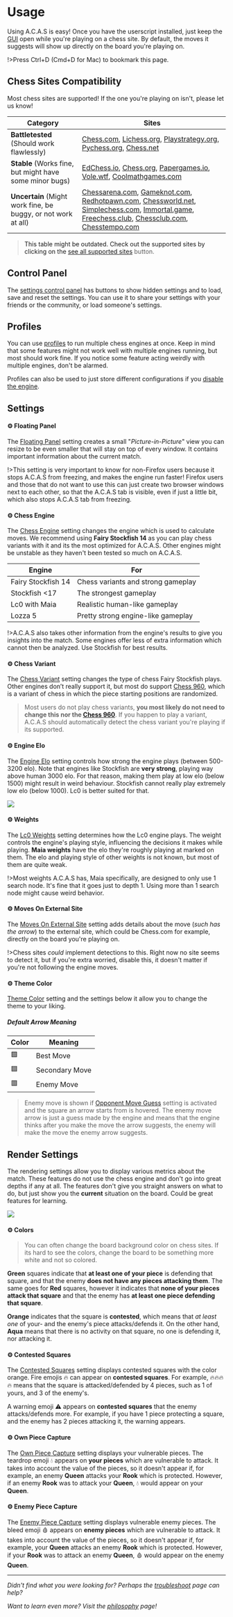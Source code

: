 # Usage

Using A.C.A.S is easy! Once you have the userscript installed, just keep the <a target="_about" href="app">GUI</a> open while you're playing on a chess site. By default, the moves it suggests will show up directly on the board you're playing on.

!>Press Ctrl+D (Cmd+D for Mac) to bookmark this page.

<a id="lottie-animation"/>

## Chess Sites Compatibility  

Most chess sites are supported! If the one you're playing on isn't, please let us know!

| Category       | Sites |
|---------------|-------|
| **Battletested** (Should work flawlessly) | [Chess.com](https://www.chess.com/play), [Lichess.org](https://www.lichess.org), [Playstrategy.org](https://playstrategy.org), [Pychess.org](https://www.pychess.org/), [Chess.net](http://chess.net/) |
| **Stable** (Works fine, but might have some minor bugs) | [EdChess.io](https://app.edchess.io/), [Chess.org](https://chess.org), [Papergames.io](https://papergames.io/en/chess), [Vole.wtf](https://vole.wtf/kilobytes-gambit/), [Coolmathgames.com](https://www.coolmathgames.com/0-chess) |
| **Uncertain** (Might work fine, be buggy, or not work at all) | [Chessarena.com](https://chessarena.com/lobby), [Gameknot.com](https://gameknot.com), [Redhotpawn.com](https://redhotpawn.com), [Chessworld.net](https://chessworld.net), [Simplechess.com](https://www.simplechess.com/), [Immortal.game](https://immortal.game/), [Freechess.club](https://www.freechess.club/), [Chessclub.com](https://www.chessclub.com), [Chesstempo.com](https://www.chesstempo.com) |

>This table might be outdated. Check out the supported sites by clicking on the <a target="_about" href="app?hl=supportedSites">see all supported sites</a> button.

## Control Panel

The <a target="_about" href="app?hl=controlPanel">settings control panel</a> has buttons to show hidden settings and to load, save and reset the settings. You can use it to share your settings with your friends or the community, or load someone's settings.

## Profiles

You can use <a target="_about" href="app?shl=chessEngineProfile">profiles</a> to run multiple chess engines at once. Keep in mind that some features might not work well with multiple engines running, but most should work fine. If you notice some feature acting weirdly with multiple engines, don't be alarmed.

Profiles can also be used to just store different configurations if you <a target="_about" href="app?shl=engineEnabled">disable the engine</a>.

## Settings

#### ⚙️ Floating Panel

The <a target="_about" href="app?shl=pip">Floating Panel</a> setting creates a small "*Picture-in-Picture*" view you can resize to be even smaller that will stay on top of every window. It contains important information about the current match.

!>This setting is very important to know for non-Firefox users because it stops A.C.A.S from freezing, and makes the engine run faster! Firefox users and those that do not want to use this can just create two browser windows next to each other, so that the A.C.A.S tab is visible, even if just a little bit, which also stops A.C.A.S tab from freezing.

#### ⚙️ Chess Engine

The <a target="_about" href="app?shl=chessEngine">Chess Engine</a> setting changes the engine which is used to calculate moves. We recommend using **Fairy Stockfish 14** as you can play chess variants with it and its the most optimized for A.C.A.S. Other engines might be unstable as they haven't been tested so much on A.C.A.S.

| Engine | For |
|-----|-----|
| Fairy Stockfish 14 | Chess variants and strong gameplay |
| Stockfish <17 | The strongest gameplay |
| Lc0 with Maia | Realistic human-like gameplay |
| Lozza 5 | Pretty strong engine-like gameplay |

!>A.C.A.S also takes other information from the engine's results to give you insights into the match. Some engines offer less of extra information which cannot then be analyzed. Use Stockfish for best results.

<div class="gas"></div>

#### ⚙️ Chess Variant

The <a target="_about" href="app?shl=chessVariant">Chess Variant</a> setting changes the type of chess Fairy Stockfish plays. Other engines don’t really support it, but most do support <a target="_about" href="app?shl=useChess960">Chess 960</a>, which is a variant of chess in which the piece starting positions are randomized.

>Most users do not play chess variants, **you most likely do not need to change this nor the <a target="_about" href="app?shl=useChess960">Chess 960</a>**. If you happen to play a variant, A.C.A.S should automatically detect the chess variant you're playing if its supported.

#### ⚙️ Engine Elo

The <a target="_about" href="app?shl=engineElo">Engine Elo</a> setting controls how strong the engine plays (between 500-3200 elo). Note that engines like Stockfish are **very strong**, playing way above human 3000 elo. For that reason, making them play at low elo (below 1500) might result in weird behaviour. Stockfish cannot really play extremely low elo (below 1000). Lc0 is better suited for that.

<img src="assets/images/chart.png">

#### ⚙️ Weights

The <a target="_about" href="app?shl=lc0Weight">Lc0 Weights</a> setting determines how the Lc0 engine plays. The weight controls the engine's playing style, influencing the decisions it makes while playing. **Maia weights** have the elo they're roughly playing at marked on them. The elo and playing style of other weights is not known, but most of them are quite weak.

!>Most weights A.C.A.S has, Maia specifically, are designed to only use 1 search node. It's fine that it goes just to depth 1. Using more than 1 search node might cause weird behavior.

#### ⚙️ Moves On External Site

The <a target="_about" href="app?shl=displayMovesOnExternalSite">Moves On External Site</a> setting adds details about the move (*such has the arrow*) to the external site, which could be Chess.com for example, directly on the board you're playing on.

!>Chess sites *could* implement detections to this. Right now no site seems to detect it, but if you're extra worried, disable this, it doesn't matter if you're not following the engine moves.

#### ⚙️ Theme Color
<a target="_about" href="app?shl=themeColorHex">Theme Color</a> setting and the settings below it allow you to change the theme to your liking.

##### Default Arrow Meaning

| Color    | Meaning  |
|----------------------|----------------------|
| 🟩 | Best Move |
| 🟦 | Secondary Move |
| 🟥 | Enemy Move |

> Enemy move is shown if <a target="_about" href="app?shl=showOpponentMoveGuess">Opponent Move Guess</a> setting is activated and the square an arrow starts from is hovered. The enemy move arrow is just a guess made by the engine and means that the engine thinks after you make the move the arrow suggests, the enemy will make the move the enemy arrow suggests.

<div class="gas"></div>

## Render Settings

The rendering settings allow you to display various metrics about the match. These features do not use the chess engine and don't go into great depths if any at all. The features don't give you straight answers on what to do, but just show you the **current** situation on the board. Could be great features for learning.

<img src="assets/images/render-example.png">

#### ⚙️ Colors

> You can often change the board background color on chess sites. If its hard to see the colors, change the board to be something more white and not so colored.

**Green** squares indicate that **at least one of your piece** is defending that square, and that the enemy **does not have any pieces attacking them**. The same goes for **Red** squares, however it indicates that **none of your pieces attack that square** and that the enemy has **at least one piece defending that square**.

**Orange** indicates that the square is **contested**, which means that *at least one* of your- and the enemy's piece attacks/defends it. On the other hand, **Aqua** means that there is no activity on that square, no one is defending it, nor attacking it.

#### ⚙️ Contested Squares

The <a target="_about" href="app?shl=renderSquareContested">Contested Squares</a> setting displays contested squares with the color orange. Fire emojis 🔥 can appear on **contested squares**. For example, 🔥🔥🔥🔥 means that the square is attacked/defended by 4 pieces, such as 1 of yours, and 3 of the enemy's.

A warning emoji ⚠️ appears on **contested squares** that the enemy attacks/defends more. For example, if you have 1 piece protecting a square, and the enemy has 2 pieces attacking it, the warning appears.

#### ⚙️ Own Piece Capture

The <a target="_about" href="app?shl=renderPiecePlayerCapture">Own Piece Capture</a> setting displays your vulnerable pieces. The teardrop emoji 💧 appears on **your pieces** which are vulnerable to attack. It takes into account the value of the pieces, so it doesn't appear if, for example, an enemy **Queen** attacks your **Rook** which is protected. However, if an enemy **Rook** was to attack your **Queen**, 💧 would appear on your **Queen**.

#### ⚙️ Enemy Piece Capture

The <a target="_about" href="app?shl=renderPieceEnemyCapture">Enemy Piece Capture</a> setting displays vulnerable enemy pieces. The bleed emoji 🩸 appears on **enemy pieces** which are vulnerable to attack. It takes into account the value of the pieces, so it doesn't appear if, for example, your **Queen** attacks an enemy **Rook** which is protected. However, if your **Rook** was to attack an enemy **Queen**, 🩸 would appear on the enemy **Queen**.

---

*Didn't find what you were looking for? Perhaps the [troubleshoot](docs/troubleshoot) page can help?*

*Want to learn even more? Visit the [philosophy](docs/philosophy) page!*